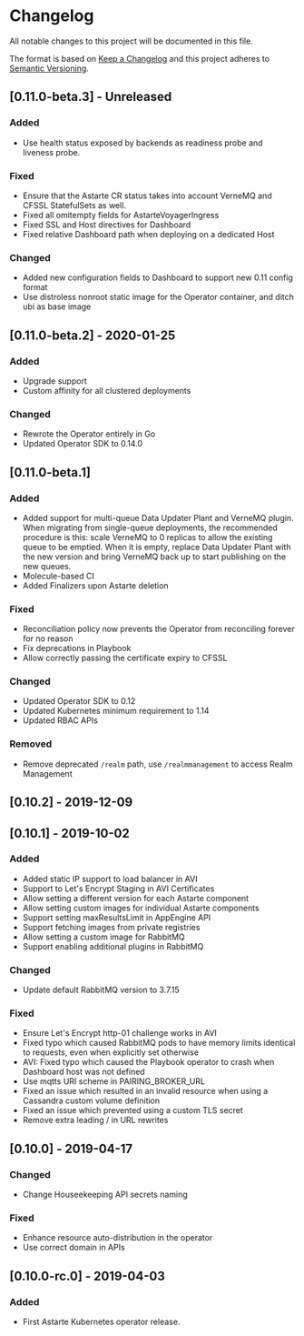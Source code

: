 # Changelog
All notable changes to this project will be documented in this file.

The format is based on [Keep a Changelog](http://keepachangelog.com/en/1.0.0/)
and this project adheres to [Semantic Versioning](http://semver.org/spec/v2.0.0.html).

## [0.11.0-beta.3] - Unreleased
### Added
- Use health status exposed by backends as readiness probe and liveness probe.

### Fixed
- Ensure that the Astarte CR status takes into account VerneMQ and CFSSL StatefulSets as well.
- Fixed all omitempty fields for AstarteVoyagerIngress
- Fixed SSL and Host directives for Dashboard
- Fixed relative Dashboard path when deploying on a dedicated Host

### Changed
- Added new configuration fields to Dashboard to support new 0.11 config format
- Use distroless nonroot static image for the Operator container, and ditch ubi as base image

## [0.11.0-beta.2] - 2020-01-25
### Added
- Upgrade support
- Custom affinity for all clustered deployments

### Changed
- Rewrote the Operator entirely in Go
- Updated Operator SDK to 0.14.0

## [0.11.0-beta.1]
### Added
- Added support for multi-queue Data Updater Plant and VerneMQ plugin. When migrating from single-queue deployments,
the recommended procedure is this: scale VerneMQ to 0 replicas to allow the existing queue to be emptied. When it
is empty, replace Data Updater Plant with the new version and bring VerneMQ back up to start publishing on the new queues.
- Molecule-based CI
- Added Finalizers upon Astarte deletion

### Fixed
- Reconciliation policy now prevents the Operator from reconciling forever for no reason
- Fix deprecations in Playbook
- Allow correctly passing the certificate expiry to CFSSL

### Changed
- Updated Operator SDK to 0.12
- Updated Kubernetes minimum requirement to 1.14
- Updated RBAC APIs

### Removed
- Remove deprecated `/realm` path, use `/realmmanagement` to access Realm Management

## [0.10.2] - 2019-12-09

## [0.10.1] - 2019-10-02
### Added
- Added static IP support to load balancer in AVI
- Support to Let's Encrypt Staging in AVI Certificates
- Allow setting a different version for each Astarte component
- Allow setting custom images for individual Astarte components
- Support setting maxResultsLimit in AppEngine API
- Support fetching images from private registries
- Allow setting a custom image for RabbitMQ
- Support enabling additional plugins in RabbitMQ

### Changed
- Update default RabbitMQ version to 3.7.15

### Fixed
- Ensure Let's Encrypt http-01 challenge works in AVI
- Fixed typo which caused RabbitMQ pods to have memory limits identical to requests, even when explicitly set otherwise
- AVI: Fixed typo which caused the Playbook operator to crash when Dashboard host was not defined
- Use mqtts URI scheme in PAIRING_BROKER_URL
- Fixed an issue which resulted in an invalid resource when using a Cassandra custom volume definition
- Fixed an issue which prevented using a custom TLS secret
- Remove extra leading / in URL rewrites

## [0.10.0] - 2019-04-17
### Changed
- Change Houseekeeping API secrets naming

### Fixed
- Enhance resource auto-distribution in the operator
- Use correct domain in APIs

## [0.10.0-rc.0] - 2019-04-03
### Added
- First Astarte Kubernetes operator release.
